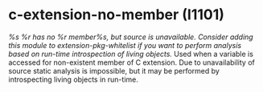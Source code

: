 # c-extension-no-member (I1101)
*%s %r has no %r member%s, but source is unavailable. Consider adding
this module to extension-pkg-whitelist if you want to perform analysis
based on run-time introspection of living objects.* Used when a variable
is accessed for non-existent member of C extension. Due to
unavailability of source static analysis is impossible, but it may be
performed by introspecting living objects in run-time.

